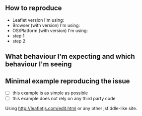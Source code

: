 <!--
Thanks for taking the time to open an issue! Help us have good bug requests:

- [ ] I'm reporting a bug, not asking for help; support questions like "How can I do X with Leaflet?" will be closed (use [Stack Overflow](http://stackoverflow.com/) or [gis.stackexchange.com](http://gis.stackexchange.com/) for questions)
- [ ] I've looked at the [documentation](http://leafletjs.com/reference-1.0.3.html) to make sure the behaviour is documented and expected
- [ ] I'm sure this is a Leaflet code issue, not an issue with my own code nor with the framework I'm using (Cordova, Ionic, Angular, React…)
- [ ] I've searched through the issues to make sure it's not yet reported
-->

## How to reproduce

- Leaflet version I'm using:
- Browser (with version) I'm using:
- OS/Platform (with version) I'm using:
- step 1
- step 2

## What behaviour I'm expecting and which behaviour I'm seeing

## Minimal example reproducing the issue

- [ ] this example is as simple as possible
- [ ] this example does not rely on any third party code

Using http://leafletjs.com/edit.html or any other jsfiddle-like site.
